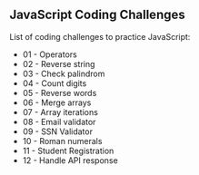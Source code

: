 ## **JavaScript Coding Challenges**

List of coding challenges to practice JavaScript:

  * 01 - Operators  
  * 02 - Reverse string  
  * 03 - Check palindrom  
  * 04 - Count digits  
  * 05 - Reverse words  
  * 06 - Merge arrays  
  * 07 - Array iterations  
  * 08 - Email validator
  * 09 - SSN Validator
  * 10 - Roman numerals
  * 11 - Student Registration
  * 12 - Handle API response
